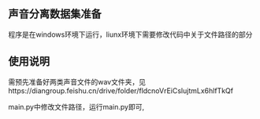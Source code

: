 ## 声音分离数据集准备
程序是在windows环境下运行，liunx环境下需要修改代码中关于文件路径的部分


## 使用说明

需预先准备好两类声音文件的wav文件夹，见https://diangroup.feishu.cn/drive/folder/fldcnoVrEiCslujtmLx6hlfTkQf

main.py中修改文件路径，运行main.py即可,







